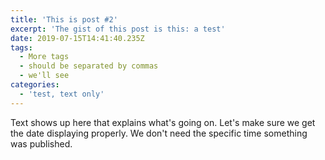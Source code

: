 ```yaml
---
title: 'This is post #2'
excerpt: 'The gist of this post is this: a test'
date: 2019-07-15T14:41:40.235Z
tags:
  - More tags
  - should be separated by commas
  - we'll see
categories:
  - 'test, text only'
---
```

Text shows up here that explains what's going on. Let's make sure we get the date displaying properly. We don't need the specific time something was published.
